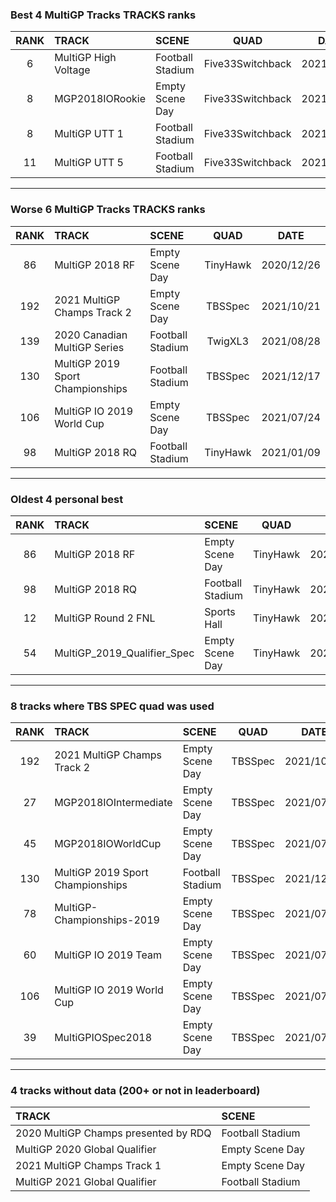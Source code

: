 ### Best 4 MultiGP Tracks TRACKS ranks
|RANK|TRACK|SCENE|QUAD|DATE|
|:---:|:---|:---|:---:|:---:|
|6|MultiGP High Voltage|Football Stadium|Five33Switchback|2021/09/05|
|8|MGP2018IORookie|Empty Scene Day|Five33Switchback|2021/07/27|
|8|MultiGP UTT 1|Football Stadium|Five33Switchback|2021/09/06|
|11|MultiGP UTT 5|Football Stadium|Five33Switchback|2021/06/06|
---
### Worse 6 MultiGP Tracks TRACKS ranks
|RANK|TRACK|SCENE|QUAD|DATE|
|:---:|:---|:---|:---:|:---:|
|86|MultiGP 2018 RF|Empty Scene Day|TinyHawk|2020/12/26|
|192|2021 MultiGP Champs Track 2|Empty Scene Day|TBSSpec|2021/10/21|
|139|2020 Canadian MultiGP Series|Football Stadium|TwigXL3|2021/08/28|
|130|MultiGP 2019 Sport Championships|Football Stadium|TBSSpec|2021/12/17|
|106|MultiGP IO 2019 World Cup|Empty Scene Day|TBSSpec|2021/07/24|
|98|MultiGP 2018 RQ|Football Stadium|TinyHawk|2021/01/09|
---
### Oldest 4 personal best
|RANK|TRACK|SCENE|QUAD|DATE|
|:---:|:---|:---|:---:|:---:|
|86|MultiGP 2018 RF|Empty Scene Day|TinyHawk|2020/12/26|
|98|MultiGP 2018 RQ|Football Stadium|TinyHawk|2021/01/09|
|12|MultiGP Round 2 FNL|Sports Hall|TinyHawk|2021/01/30|
|54|MultiGP_2019_Qualifier_Spec|Empty Scene Day|TinyHawk|2021/02/08|
---
### 8 tracks where TBS SPEC quad was used
|RANK|TRACK|SCENE|QUAD|DATE|
|:---:|:---|:---|:---:|:---:|
|192|2021 MultiGP Champs Track 2|Empty Scene Day|TBSSpec|2021/10/21|
|27|MGP2018IOIntermediate|Empty Scene Day|TBSSpec|2021/07/26|
|45|MGP2018IOWorldCup|Empty Scene Day|TBSSpec|2021/07/22|
|130|MultiGP 2019 Sport Championships|Football Stadium|TBSSpec|2021/12/17|
|78|MultiGP-Championships-2019|Empty Scene Day|TBSSpec|2021/07/24|
|60|MultiGP IO 2019 Team|Empty Scene Day|TBSSpec|2021/07/23|
|106|MultiGP IO 2019 World Cup|Empty Scene Day|TBSSpec|2021/07/24|
|39|MultiGPIOSpec2018|Empty Scene Day|TBSSpec|2021/07/24|
---
### 4 tracks without data (200+ or not in leaderboard)
|TRACK|SCENE|
|:---|:---|
|2020 MultiGP Champs presented by RDQ|Football Stadium|
|MultiGP 2020 Global Qualifier|Empty Scene Day|
|2021 MultiGP Champs Track 1|Empty Scene Day|
|MultiGP 2021 Global Qualifier|Football Stadium|

